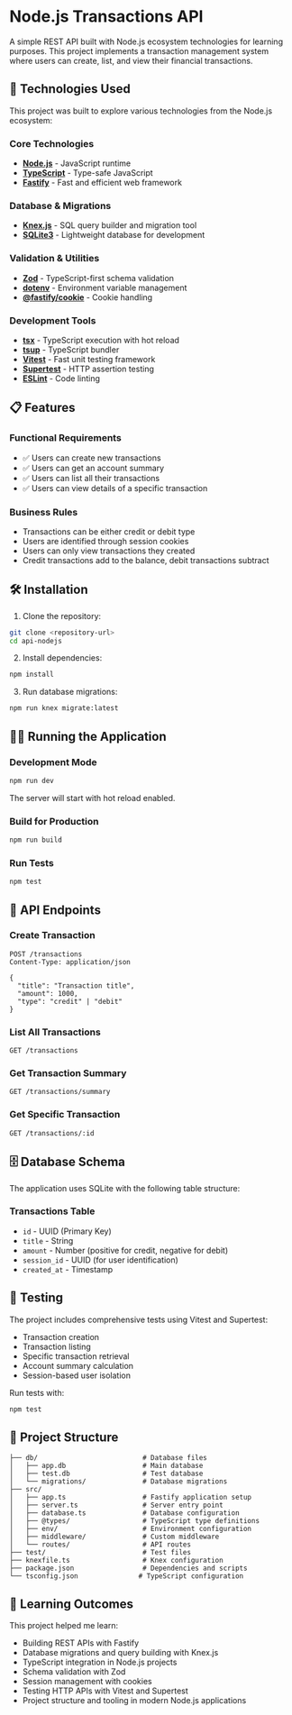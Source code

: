 # Node.js Transactions API

A simple REST API built with Node.js ecosystem technologies for learning purposes. This project implements a transaction management system where users can create, list, and view their financial transactions.

## 🚀 Technologies Used

This project was built to explore various technologies from the Node.js ecosystem:

### Core Technologies

- **[Node.js](https://nodejs.org/)** - JavaScript runtime
- **[TypeScript](https://www.typescriptlang.org/)** - Type-safe JavaScript
- **[Fastify](https://fastify.dev/)** - Fast and efficient web framework

### Database & Migrations

- **[Knex.js](https://knexjs.org/)** - SQL query builder and migration tool
- **[SQLite3](https://www.sqlite.org/)** - Lightweight database for development

### Validation & Utilities

- **[Zod](https://zod.dev/)** - TypeScript-first schema validation
- **[dotenv](https://github.com/motdotla/dotenv)** - Environment variable management
- **[@fastify/cookie](https://github.com/fastify/fastify-cookie)** - Cookie handling

### Development Tools

- **[tsx](https://github.com/esbuild-kit/tsx)** - TypeScript execution with hot reload
- **[tsup](https://tsup.egoist.dev/)** - TypeScript bundler
- **[Vitest](https://vitest.dev/)** - Fast unit testing framework
- **[Supertest](https://github.com/ladjs/supertest)** - HTTP assertion testing
- **[ESLint](https://eslint.org/)** - Code linting

## 📋 Features

### Functional Requirements

- ✅ Users can create new transactions
- ✅ Users can get an account summary
- ✅ Users can list all their transactions
- ✅ Users can view details of a specific transaction

### Business Rules

- Transactions can be either credit or debit type
- Users are identified through session cookies
- Users can only view transactions they created
- Credit transactions add to the balance, debit transactions subtract

## 🛠️ Installation

1. Clone the repository:

```bash
git clone <repository-url>
cd api-nodejs
```

2. Install dependencies:

```bash
npm install
```

3. Run database migrations:

```bash
npm run knex migrate:latest
```

## 🏃‍♂️ Running the Application

### Development Mode

```bash
npm run dev
```

The server will start with hot reload enabled.

### Build for Production

```bash
npm run build
```

### Run Tests

```bash
npm test
```

## 📖 API Endpoints

### Create Transaction

```http
POST /transactions
Content-Type: application/json

{
  "title": "Transaction title",
  "amount": 1000,
  "type": "credit" | "debit"
}
```

### List All Transactions

```http
GET /transactions
```

### Get Transaction Summary

```http
GET /transactions/summary
```

### Get Specific Transaction

```http
GET /transactions/:id
```

## 🗄️ Database Schema

The application uses SQLite with the following table structure:

### Transactions Table

- `id` - UUID (Primary Key)
- `title` - String
- `amount` - Number (positive for credit, negative for debit)
- `session_id` - UUID (for user identification)
- `created_at` - Timestamp

## 🧪 Testing

The project includes comprehensive tests using Vitest and Supertest:

- Transaction creation
- Transaction listing
- Specific transaction retrieval
- Account summary calculation
- Session-based user isolation

Run tests with:

```bash
npm test
```

## 📁 Project Structure

```
├── db/                          # Database files
│   ├── app.db                   # Main database
│   ├── test.db                  # Test database
│   └── migrations/              # Database migrations
├── src/
│   ├── app.ts                   # Fastify application setup
│   ├── server.ts                # Server entry point
│   ├── database.ts              # Database configuration
│   ├── @types/                  # TypeScript type definitions
│   ├── env/                     # Environment configuration
│   ├── middleware/              # Custom middleware
│   └── routes/                  # API routes
├── test/                        # Test files
├── knexfile.ts                  # Knex configuration
├── package.json                 # Dependencies and scripts
└── tsconfig.json               # TypeScript configuration
```

## 🎯 Learning Outcomes

This project helped me learn:

- Building REST APIs with Fastify
- Database migrations and query building with Knex.js
- TypeScript integration in Node.js projects
- Schema validation with Zod
- Session management with cookies
- Testing HTTP APIs with Vitest and Supertest
- Project structure and tooling in modern Node.js applications

